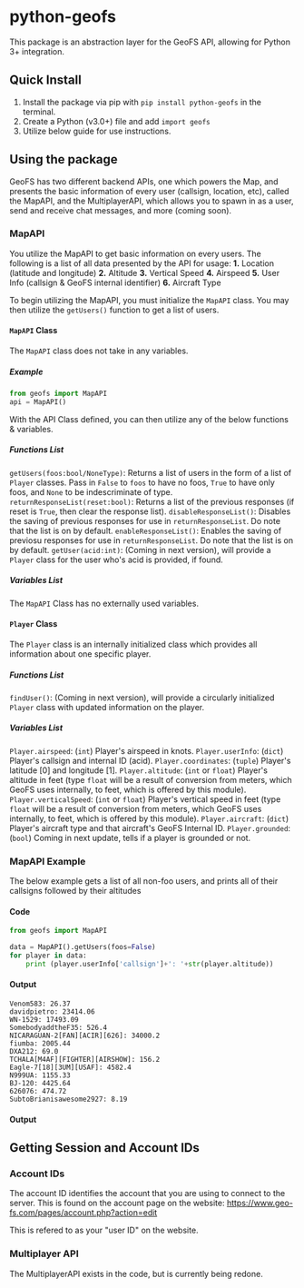 # python-geofs
This package is an abstraction layer for the GeoFS API, allowing for Python 3+ integration.

## Quick Install
1. Install the package via pip with ```pip install python-geofs``` in the terminal.
2. Create a Python (v3.0+) file and add ```import geofs```
3. Utilize below guide for use instructions.

## Using the package
GeoFS has two different backend APIs, one which powers the Map, and presents the basic information of every user (callsign, location, etc), called the MapAPI, and the MultiplayerAPI, which allows you to spawn in as a user, send and receive chat messages, and more (coming soon).

### MapAPI
You utilize the MapAPI to get basic information on every users. The following is a list of all data presented by the API for usage:
**1.** Location (latitude and longitude)
**2.** Altitude
**3.** Vertical Speed
**4.** Airspeed
**5.** User Info (callsign & GeoFS internal identifier)
**6.** Aircraft Type

To begin utilizing the MapAPI, you must initialize the ``MapAPI`` class. You may then utilize the ``getUsers()`` function to get a list of users.

#### ``MapAPI`` Class
The ``MapAPI`` class does not take in any variables.
##### Example
```python
from geofs import MapAPI
api = MapAPI()
```
With the API Class defined, you can then utilize any of the below functions & variables.

##### Functions List
``getUsers(foos:bool/NoneType)``: Returns a list of users in the form of a list of ``Player`` classes. Pass in ``False`` to ``foos`` to have no foos, ``True`` to have only foos, and ``None`` to be indescriminate of type.
``returnResponseList(reset:bool)``: Returns a list of the previous responses (if reset is ``True``, then clear the response list).
``disableResponseList()``: Disables the saving of previous responses for use in ``returnResponseList``. Do note that the list is on by default.
``enableResponseList()``: Enables the saving of previosu responses for use in ``returnResponseList``. Do note that the list is on by default.
``getUser(acid:int)``: (Coming in next version), will provide a ``Player`` class for the user who's acid is provided, if found.
##### Variables List
The ``MapAPI`` Class has no externally used variables.

#### ``Player`` Class
The ``Player`` class is an internally initialized  class which provides all information about one specific player.
##### Functions List
``findUser()``: (Coming in next version), will provide a circularly initialized ``Player`` class with updated information on the player.
##### Variables List
``Player.airspeed``: (``int``) Player's airspeed in knots.
``Player.userInfo``: (``dict``) Player's callsign and internal ID (acid).
``Player.coordinates``: (``tuple``) Player's latitude [0] and longitude [1].
``Player.altitude``: (``int`` or ``float``) Player's altitude in feet (type ``float`` will be a result of conversion from meters, which GeoFS uses internally, to feet, which is offered by this module).
``Player.verticalSpeed``: (``int`` or ``float``) Player's vertical speed in feet (type ``float`` will be a result of conversion from meters, which GeoFS uses internally, to feet, which is offered by this module).
``Player.aircraft``: (``dict``) Player's aircraft type and that aircraft's GeoFS Internal ID.
``Player.grounded``: (``bool``) Coming in next update, tells if a player is grounded or not.

### MapAPI Example
The below example gets a list of all non-foo users, and prints all of their callsigns followed by their altitudes
#### Code
```python
from geofs import MapAPI

data = MapAPI().getUsers(foos=False)
for player in data:
    print (player.userInfo['callsign']+': '+str(player.altitude))
```
#### Output
```BVW-00: 1971.08
Venom583: 26.37
davidpietro: 23414.06
WN-1529: 17493.09
SomebodyaddtheF35: 526.4
NICARAGUAN-2[FAN][ACIR][626]: 34000.2
fiumba: 2005.44
DXA212: 69.0
TCHALA[M4AF][FIGHTER][AIRSHOW]: 156.2
Eagle-7[18][3UM][USAF]: 4582.4
N999UA: 1155.33
BJ-120: 4425.64
626076: 474.72
SubtoBrianisawesome2927: 8.19
```
#### Output
## Getting Session and Account IDs
### Account IDs
The account ID identifies the account that you are using to connect to the server.
This is found on the account page on the website: https://www.geo-fs.com/pages/account.php?action=edit

This is refered to as your "user ID" on the website.

### Multiplayer API
The MultiplayerAPI exists in the code, but is currently being redone.
